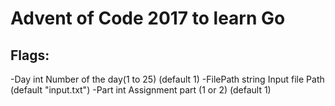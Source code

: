 # Advent of Code 2017 to learn Go

## Flags:

-Day int
    Number of the day(1 to 25) (default 1)
-FilePath string
    Input file Path (default "input.txt")
-Part int
    Assignment part (1 or 2) (default 1)
